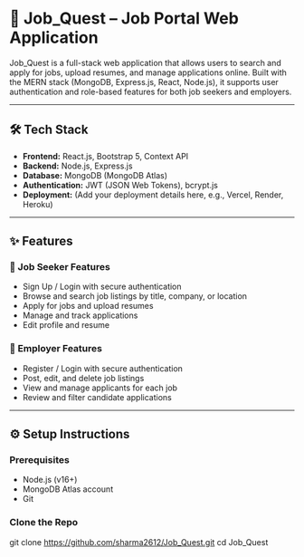 # 💼 Job_Quest – Job Portal Web Application

Job_Quest is a full-stack web application that allows users to search and apply for jobs, upload resumes, and manage applications online. Built with the MERN stack (MongoDB, Express.js, React, Node.js), it supports user authentication and role-based features for both job seekers and employers.

---

## 🛠️ Tech Stack

- **Frontend:** React.js, Bootstrap 5, Context API  
- **Backend:** Node.js, Express.js  
- **Database:** MongoDB (MongoDB Atlas)  
- **Authentication:** JWT (JSON Web Tokens), bcrypt.js  
- **Deployment:** (Add your deployment details here, e.g., Vercel, Render, Heroku)

---

## ✨ Features

### 👤 Job Seeker Features

- Sign Up / Login with secure authentication  
- Browse and search job listings by title, company, or location  
- Apply for jobs and upload resumes  
- Manage and track applications  
- Edit profile and resume  

### 🏢 Employer Features

- Register / Login with secure authentication  
- Post, edit, and delete job listings  
- View and manage applicants for each job  
- Review and filter candidate applications  

---

## ⚙️ Setup Instructions

### Prerequisites

- Node.js (v16+)
- MongoDB Atlas account
- Git

### Clone the Repo
git clone https://github.com/sharma2612/Job_Quest.git
cd Job_Quest
